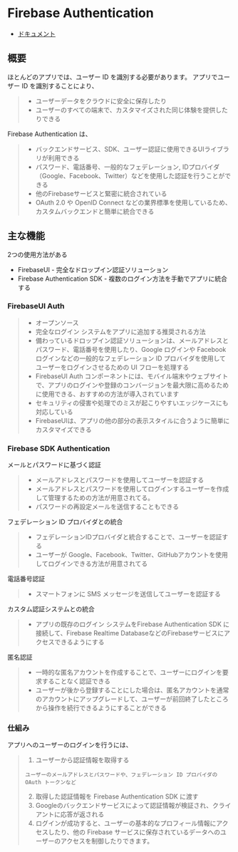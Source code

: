 # Firebase Authentication

- [ドキュメント](https://firebase.google.com/docs/auth/?hl=ja)

## 概要
ほとんどのアプリでは、ユーザー ID を識別する必要があります。
アプリでユーザー ID を識別することにより、
> - ユーザーデータをクラウドに安全に保存したり
> - ユーザーのすべての端末で、カスタマイズされた同じ体験を提供したりできる

Firebase Authentication は、
> - バックエンドサービス、SDK、ユーザー認証に使用できるUIライブラリが利用できる
> - パスワード、電話番号、一般的なフェデレーション, IDプロバイダ（Google、Facebook、Twitter）などを使用した認証を行うことができる
> - 他のFirebaseサービスと緊密に統合されている
> - OAuth 2.0 や OpenID Connect などの業界標準を使用しているため、カスタムバックエンドと簡単に統合できる

## 主な機能

2つの使用方法がある
- FirebaseUI - 完全なドロップイン認証ソリューション
- Firebase Authentication SDK - 複数のログイン方法を手動でアプリに統合する

### FirebaseUI Auth

> - オープンソース
> - 完全なログイン システムをアプリに追加する推奨される方法
> - 備わっているドロップイン認証ソリューションは、メールアドレスとパスワード、電話番号を使用したり、Google ログインや Facebook ログインなどの一般的なフェデレーション ID プロバイダを使用してユーザーをログインさせるための UI フローを処理する
> - FirebaseUI Auth コンポーネントには、モバイル端末やウェブサイトで、アプリのログインや登録のコンバージョンを最大限に高めるために使用できる、おすすめの方法が導入されています
> - セキュリティの侵害や処理でのミスが起こりやすいエッジケースにも対応している
> - FirebaseUIは、アプリの他の部分の表示スタイルに合うように簡単にカスタマイズできる

### Firebase SDK Authentication

メールとパスワードに基づく認証
> - メールアドレスとパスワードを使用してユーザーを認証する
> - メールアドレスとパスワードを使用してログインするユーザーを作成して管理するための方法が用意されてる。
> - パスワードの再設定メールを送信することもできる

フェデレーション ID プロバイダとの統合
> - フェデレーションIDプロバイダと統合することで、ユーザーを認証する
> - ユーザーが Google、Facebook、Twitter、GitHubアカウントを使用してログインできる方法が用意されてる

電話番号認証
> - スマートフォンに SMS メッセージを送信してユーザーを認証する

カスタム認証システムとの統合
> - アプリの既存のログイン システムをFirebase Authentication SDK に接続して、Firebase Realtime DatabaseなどのFirebaseサービスにアクセスできるようにする

匿名認証
> - 一時的な匿名アカウントを作成することで、ユーザーにログインを要求することなく認証できる
> - ユーザーが後から登録することにした場合は、匿名アカウントを通常のアカウントにアップグレードして、ユーザーが前回終了したところから操作を続行できるようにすることができる


### 仕組み
アプリへのユーザーのログインを行うには、
> 1. ユーザーから認証情報を取得する
> ```
> ユーザーのメールアドレスとパスワードや、フェデレーション ID プロバイダの OAuth トークンなど
> ```
> 2. 取得した認証情報を Firebase Authentication SDK に渡す
> 3. Googleのバックエンドサービスによって認証情報が検証され、クライアントに応答が返される
> 4. ログインが成功すると、ユーザーの基本的なプロフィール情報にアクセスしたり、他の Firebase サービスに保存されているデータへのユーザーのアクセスを制御したりできます。
